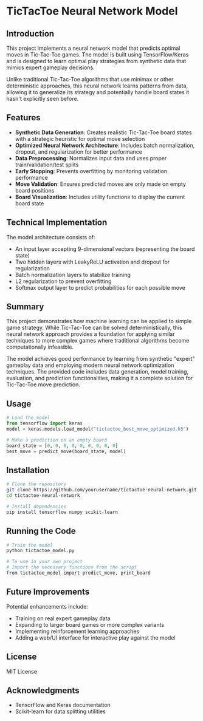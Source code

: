 
# TicTacToe Neural Network Model

## Introduction

This project implements a neural network model that predicts optimal moves in Tic-Tac-Toe games. The model is built using TensorFlow/Keras and is designed to learn optimal play strategies from synthetic data that mimics expert gameplay decisions.

Unlike traditional Tic-Tac-Toe algorithms that use minimax or other deterministic approaches, this neural network learns patterns from data, allowing it to generalize its strategy and potentially handle board states it hasn't explicitly seen before.

## Features

- **Synthetic Data Generation**: Creates realistic Tic-Tac-Toe board states with a strategic heuristic for optimal move selection
- **Optimized Neural Network Architecture**: Includes batch normalization, dropout, and regularization for better performance
- **Data Preprocessing**: Normalizes input data and uses proper train/validation/test splits
- **Early Stopping**: Prevents overfitting by monitoring validation performance
- **Move Validation**: Ensures predicted moves are only made on empty board positions
- **Board Visualization**: Includes utility functions to display the current board state

## Technical Implementation

The model architecture consists of:
- An input layer accepting 9-dimensional vectors (representing the board state)
- Two hidden layers with LeakyReLU activation and dropout for regularization
- Batch normalization layers to stabilize training
- L2 regularization to prevent overfitting
- Softmax output layer to predict probabilities for each possible move

## Summary

This project demonstrates how machine learning can be applied to simple game strategy. While Tic-Tac-Toe can be solved deterministically, this neural network approach provides a foundation for applying similar techniques to more complex games where traditional algorithms become computationally infeasible.

The model achieves good performance by learning from synthetic "expert" gameplay data and employing modern neural network optimization techniques. The provided code includes data generation, model training, evaluation, and prediction functionalities, making it a complete solution for Tic-Tac-Toe move prediction.

## Usage

```python
# Load the model
from tensorflow import keras
model = keras.models.load_model("tictactoe_best_move_optimized.h5")

# Make a prediction on an empty board
board_state = [0, 0, 0, 0, 0, 0, 0, 0, 0]
best_move = predict_move(board_state, model)
```

## Installation

```bash
# Clone the repository
git clone https://github.com/yourusername/tictactoe-neural-network.git
cd tictactoe-neural-network

# Install dependencies
pip install tensorflow numpy scikit-learn
```

## Running the Code

```bash
# Train the model
python tictactoe_model.py

# To use in your own project
# Import the necessary functions from the script
from tictactoe_model import predict_move, print_board
```

## Future Improvements

Potential enhancements include:
- Training on real expert gameplay data
- Expanding to larger board games or more complex variants
- Implementing reinforcement learning approaches
- Adding a web/UI interface for interactive play against the model

## License

MIT License

## Acknowledgments

- TensorFlow and Keras documentation
- Scikit-learn for data splitting utilities
